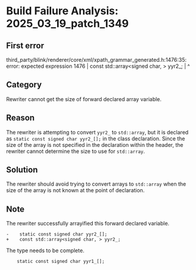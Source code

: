 # Build Failure Analysis: 2025_03_19_patch_1349

## First error

third_party/blink/renderer/core/xml/xpath_grammar_generated.h:1476:35: error: expected expression
 1476 |     const std::array<signed char, > yyr2_;
      |                                   ^

## Category
Rewriter cannot get the size of forward declared array variable.

## Reason
The rewriter is attempting to convert `yyr2_` to `std::array`, but it is declared as `static const signed char yyr2_[];` in the class declaration.  Since the size of the array is not specified in the declaration within the header, the rewriter cannot determine the size to use for `std::array`.

## Solution
The rewriter should avoid trying to convert arrays to `std::array` when the size of the array is not known at the point of declaration.

## Note
The rewriter successfully arrayified this forward declared variable.
```
-    static const signed char yyr2_[];
+    const std::array<signed char, > yyr2_;
```
The type needs to be complete.
```
    static const signed char yyr1_[];